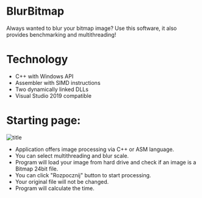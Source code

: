 # BlurBitmap
 Always wanted to blur your bitmap image? Use this software, it also provides benchmarking and multithreading!

# Technology
* C++ with Windows API
* Assembler with SIMD instructions
* Two dynamically linked DLLs
* Visual Studio 2019 compatible

# Starting page:
![title](https://user-images.githubusercontent.com/43828389/111905942-84801200-8a4e-11eb-8829-60ef8b890870.png)

* Application offers image processing via C++ or ASM language.
* You can select multithreading and blur scale.
* Program will load your image from hard drive and check if an image is a Bitmap 24bit file.
* You can click "Rozpocznij" button to start processing.
* Your original file will not be changed.
* Program will calculate the time.
